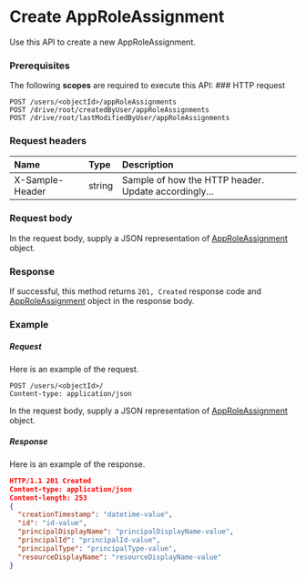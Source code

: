 # Create AppRoleAssignment

Use this API to create a new AppRoleAssignment.
### Prerequisites
The following **scopes** are required to execute this API: ### HTTP request
<!-- { "blockType": "ignored" } -->
```http
POST /users/<objectId>/appRoleAssignments
POST /drive/root/createdByUser/appRoleAssignments
POST /drive/root/lastModifiedByUser/appRoleAssignments

```
### Request headers
| Name       | Type | Description|
|:---------------|:--------|:----------|
| X-Sample-Header  | string  | Sample of how the HTTP header. Update accordingly...|

### Request body
In the request body, supply a JSON representation of [AppRoleAssignment](../resources/approleassignment.md) object.


### Response
If successful, this method returns `201, Created` response code and [AppRoleAssignment](../resources/approleassignment.md) object in the response body.

### Example
##### Request
Here is an example of the request.
<!-- {
  "blockType": "request",
  "name": "create_approleassignment_from_user"
}-->
```http
POST /users/<objectId>/
Content-type: application/json
```
In the request body, supply a JSON representation of [AppRoleAssignment](../resources/approleassignment.md) object.
##### Response
Here is an example of the response.
<!-- {
  "blockType": "response",
  "truncated": false,
  "@odata.type": "approleassignment"
} -->
```json
HTTP/1.1 201 Created
Content-type: application/json
Content-length: 253
{
  "creationTimestamp": "datetime-value",
  "id": "id-value",
  "principalDisplayName": "principalDisplayName-value",
  "principalId": "principalId-value",
  "principalType": "principalType-value",
  "resourceDisplayName": "resourceDisplayName-value"
}
```

<!-- uuid: 14b6bee7-f4bf-497f-a3b9-dd7963f80a53
2015-10-14 23:39:43 UTC -->
<!-- {
  "type": "#page.annotation",
  "description": "Create AppRoleAssignment",
  "keywords": "",
  "section": "documentation",
  "tocPath": ""
}-->